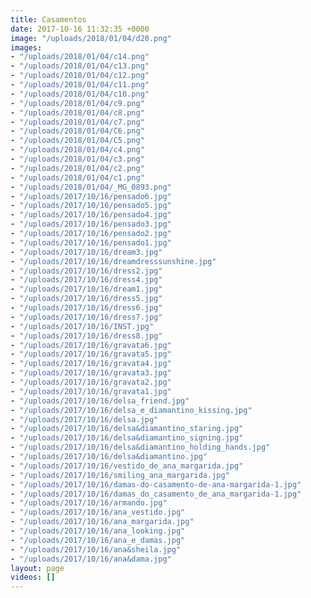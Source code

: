 ```yaml
---
title: Casamentos
date: 2017-10-16 11:32:35 +0000
image: "/uploads/2018/01/04/d20.png"
images:
- "/uploads/2018/01/04/c14.png"
- "/uploads/2018/01/04/c13.png"
- "/uploads/2018/01/04/c12.png"
- "/uploads/2018/01/04/c11.png"
- "/uploads/2018/01/04/c10.png"
- "/uploads/2018/01/04/c9.png"
- "/uploads/2018/01/04/c8.png"
- "/uploads/2018/01/04/c7.png"
- "/uploads/2018/01/04/C6.png"
- "/uploads/2018/01/04/C5.png"
- "/uploads/2018/01/04/c4.png"
- "/uploads/2018/01/04/c3.png"
- "/uploads/2018/01/04/c2.png"
- "/uploads/2018/01/04/c1.png"
- "/uploads/2018/01/04/_MG_0893.png"
- "/uploads/2017/10/16/pensado6.jpg"
- "/uploads/2017/10/16/pensado5.jpg"
- "/uploads/2017/10/16/pensado4.jpg"
- "/uploads/2017/10/16/pensado3.jpg"
- "/uploads/2017/10/16/pensado2.jpg"
- "/uploads/2017/10/16/pensado1.jpg"
- "/uploads/2017/10/16/dream3.jpg"
- "/uploads/2017/10/16/dreamdresssunshine.jpg"
- "/uploads/2017/10/16/dress2.jpg"
- "/uploads/2017/10/16/dress4.jpg"
- "/uploads/2017/10/16/dream1.jpg"
- "/uploads/2017/10/16/dress5.jpg"
- "/uploads/2017/10/16/dress6.jpg"
- "/uploads/2017/10/16/dress7.jpg"
- "/uploads/2017/10/16/INST.jpg"
- "/uploads/2017/10/16/dress8.jpg"
- "/uploads/2017/10/16/gravata6.jpg"
- "/uploads/2017/10/16/gravata5.jpg"
- "/uploads/2017/10/16/gravata4.jpg"
- "/uploads/2017/10/16/gravata3.jpg"
- "/uploads/2017/10/16/gravata2.jpg"
- "/uploads/2017/10/16/gravata1.jpg"
- "/uploads/2017/10/16/delsa_friend.jpg"
- "/uploads/2017/10/16/delsa_e_diamantino_kissing.jpg"
- "/uploads/2017/10/16/delsa.jpg"
- "/uploads/2017/10/16/delsa&diamantino_staring.jpg"
- "/uploads/2017/10/16/delsa&diamantino_signing.jpg"
- "/uploads/2017/10/16/delsa&diamantino_holding_hands.jpg"
- "/uploads/2017/10/16/delsa&diamantino.jpg"
- "/uploads/2017/10/16/vestido_de_ana_margarida.jpg"
- "/uploads/2017/10/16/smiling_ana_margarida.jpg"
- "/uploads/2017/10/16/damas-do-casamento-de-ana-margarida-1.jpg"
- "/uploads/2017/10/16/damas_do_casamento_de_ana_margarida-1.jpg"
- "/uploads/2017/10/16/armando.jpg"
- "/uploads/2017/10/16/ana_vestido.jpg"
- "/uploads/2017/10/16/ana_margarida.jpg"
- "/uploads/2017/10/16/ana_looking.jpg"
- "/uploads/2017/10/16/ana_e_damas.jpg"
- "/uploads/2017/10/16/ana&sheila.jpg"
- "/uploads/2017/10/16/ana&dama.jpg"
layout: page
videos: []
---
```

